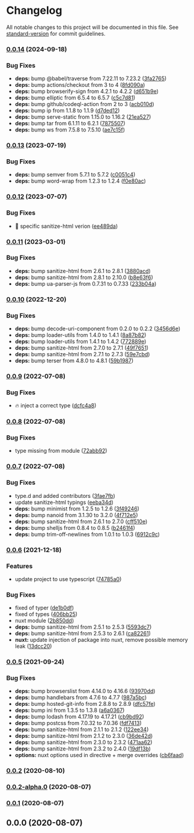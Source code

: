 # Changelog

All notable changes to this project will be documented in this file. See [standard-version](https://github.com/conventional-changelog/standard-version) for commit guidelines.

### [0.0.14](https://github.com/chantouchsek/v-sanitize/compare/v0.0.13...v0.0.14) (2024-09-18)


### Bug Fixes

* **deps:** bump @babel/traverse from 7.22.11 to 7.23.2 ([3fa2765](https://github.com/chantouchsek/v-sanitize/commit/3fa276560901dc73c05fe89a57f150a39b5b0f99))
* **deps:** bump actions/checkout from 3 to 4 ([8fd090a](https://github.com/chantouchsek/v-sanitize/commit/8fd090a565637255bf6652579b7ff19a7ffdae66))
* **deps:** bump browserify-sign from 4.2.1 to 4.2.2 ([d651b9e](https://github.com/chantouchsek/v-sanitize/commit/d651b9ea90f418647d6b0644db8ee37c02fc2105))
* **deps:** bump elliptic from 6.5.4 to 6.5.7 ([c5c7d81](https://github.com/chantouchsek/v-sanitize/commit/c5c7d81fc333422270476027378302ac3437e0aa))
* **deps:** bump github/codeql-action from 2 to 3 ([acb010d](https://github.com/chantouchsek/v-sanitize/commit/acb010d6c0e3eaf4339efe9e4b1b7808719ae673))
* **deps:** bump ip from 1.1.8 to 1.1.9 ([d7ded12](https://github.com/chantouchsek/v-sanitize/commit/d7ded12325d40360086239309484e5c625f3b2f0))
* **deps:** bump serve-static from 1.15.0 to 1.16.2 ([21ea527](https://github.com/chantouchsek/v-sanitize/commit/21ea527aaf2529583b414c617c280080b28c0c12))
* **deps:** bump tar from 6.1.11 to 6.2.1 ([7875507](https://github.com/chantouchsek/v-sanitize/commit/78755070a4c7fd1f5013ff74807303bb1aafcbaf))
* **deps:** bump ws from 7.5.8 to 7.5.10 ([ae7c15f](https://github.com/chantouchsek/v-sanitize/commit/ae7c15f57cb6bfa31f01af8ad80e60311dab33e6))

### [0.0.13](https://github.com/chantouchsek/v-sanitize/compare/v0.0.12...v0.0.13) (2023-07-19)


### Bug Fixes

* **deps:** bump semver from 5.7.1 to 5.7.2 ([c0051c4](https://github.com/chantouchsek/v-sanitize/commit/c0051c403f7435782c8cdec8866e42ff628c4817))
* **deps:** bump word-wrap from 1.2.3 to 1.2.4 ([f0e80ac](https://github.com/chantouchsek/v-sanitize/commit/f0e80ac0f4fd1e509c97cf5e60df57a5c7b2326e))

### [0.0.12](https://github.com/chantouchsek/v-sanitize/compare/v0.0.11...v0.0.12) (2023-07-07)


### Bug Fixes

* :bug: specific sanitize-html verion ([ee489da](https://github.com/chantouchsek/v-sanitize/commit/ee489dac2dbb3de123ee185e4550fa511bb4dbd9))

### [0.0.11](https://github.com/chantouchsek/v-sanitize/compare/v0.0.10...v0.0.11) (2023-03-01)


### Bug Fixes

* **deps:** bump sanitize-html from 2.6.1 to 2.8.1 ([3880acd](https://github.com/chantouchsek/v-sanitize/commit/3880acd0768bf899923f52ca0725d9bb89267fb4))
* **deps:** bump sanitize-html from 2.8.1 to 2.10.0 ([b8e63f6](https://github.com/chantouchsek/v-sanitize/commit/b8e63f6a8cd93d3d254e68bfca1b3a992146b4da))
* **deps:** bump ua-parser-js from 0.7.31 to 0.7.33 ([233b04a](https://github.com/chantouchsek/v-sanitize/commit/233b04a311bfefd3158c58d1db33069f725de8d4))

### [0.0.10](https://github.com/chantouchsek/v-sanitize/compare/v0.0.9...v0.0.10) (2022-12-20)


### Bug Fixes

* **deps:** bump decode-uri-component from 0.2.0 to 0.2.2 ([3456d6e](https://github.com/chantouchsek/v-sanitize/commit/3456d6e61472bc48c57a502550934942b17cc7f4))
* **deps:** bump loader-utils from 1.4.0 to 1.4.1 ([8a87b82](https://github.com/chantouchsek/v-sanitize/commit/8a87b820011f669878865ee8d9012c9162c44604))
* **deps:** bump loader-utils from 1.4.1 to 1.4.2 ([772889e](https://github.com/chantouchsek/v-sanitize/commit/772889e8f2cd97a7fb95894a3081b89f2bd372a9))
* **deps:** bump sanitize-html from 2.7.0 to 2.7.1 ([49f7651](https://github.com/chantouchsek/v-sanitize/commit/49f765149916382bad68dca202874e73453e0b52))
* **deps:** bump sanitize-html from 2.7.1 to 2.7.3 ([59e7cbd](https://github.com/chantouchsek/v-sanitize/commit/59e7cbd135a7d720153e83f33ab67755cb976c55))
* **deps:** bump terser from 4.8.0 to 4.8.1 ([59b1987](https://github.com/chantouchsek/v-sanitize/commit/59b198718c0a2eb1cad948e9f6c88223b62fe3ae))

### [0.0.9](https://github.com/chantouchsek/v-sanitize/compare/v0.0.8...v0.0.9) (2022-07-08)


### Bug Fixes

* :fire: inject a correct type ([dcfc4a8](https://github.com/chantouchsek/v-sanitize/commit/dcfc4a807bd2da364f2a7ba15ed34a746c43a391))

### [0.0.8](https://github.com/chantouchsek/v-sanitize/compare/v0.0.7...v0.0.8) (2022-07-08)


### Bug Fixes

* type missing from module ([72abb92](https://github.com/chantouchsek/v-sanitize/commit/72abb92370e1d006b17d605b8b0b90c9cea35dc1))

### [0.0.7](https://github.com/chantouchsek/v-sanitize/compare/v0.0.6...v0.0.7) (2022-07-08)


### Bug Fixes

* type.d and added contributors ([3fae7fb](https://github.com/chantouchsek/v-sanitize/commit/3fae7fba26102ab040c649415157e3fa891fbef0))
* update sanitize-html typings ([eeba34d](https://github.com/chantouchsek/v-sanitize/commit/eeba34d46d19b8a0594fe2e1ccd4ed6012f8b8c7))
* **deps:** bump minimist from 1.2.5 to 1.2.6 ([3f49246](https://github.com/chantouchsek/v-sanitize/commit/3f49246d007e135a9bf19bf263b8d117da557f3a))
* **deps:** bump nanoid from 3.1.30 to 3.2.0 ([4f712e5](https://github.com/chantouchsek/v-sanitize/commit/4f712e5648bb1cdaa9f861e8409180af4f210c4e))
* **deps:** bump sanitize-html from 2.6.1 to 2.7.0 ([cff510e](https://github.com/chantouchsek/v-sanitize/commit/cff510e7c5365e2806fee84d683706056da338c2))
* **deps:** bump shelljs from 0.8.4 to 0.8.5 ([b2461f4](https://github.com/chantouchsek/v-sanitize/commit/b2461f4168c8cb1520e356c686f163324b6a63c6))
* **deps:** bump trim-off-newlines from 1.0.1 to 1.0.3 ([6912c9c](https://github.com/chantouchsek/v-sanitize/commit/6912c9c72e096c054e56d1c32fb3842a743bd4c4))

### [0.0.6](https://github.com/chantouchsek/v-sanitize/compare/v0.0.5...v0.0.6) (2021-12-18)


### Features

* update project to use typescript ([74785a0](https://github.com/chantouchsek/v-sanitize/commit/74785a0b235b8f750cfe0f6f03338a040518a26a))


### Bug Fixes

* fixed of typer ([de1b0df](https://github.com/chantouchsek/v-sanitize/commit/de1b0dfffd1184b020a88e5a496356623197520c))
* fixed of types ([406bb25](https://github.com/chantouchsek/v-sanitize/commit/406bb25687948aa29efe86f3fc8ea4ea96d7cb38))
* nuxt module ([2b850dd](https://github.com/chantouchsek/v-sanitize/commit/2b850dd00fbee730e6edf28ca9ecee854e91e9e5))
* **deps:** bump sanitize-html from 2.5.1 to 2.5.3 ([5593dc7](https://github.com/chantouchsek/v-sanitize/commit/5593dc72d643d40618602d0cfaaef5eb05f1e9d9))
* **deps:** bump sanitize-html from 2.5.3 to 2.6.1 ([ca82261](https://github.com/chantouchsek/v-sanitize/commit/ca8226161b9de7ef8f673de84fff195f480bc68a))
* **nuxt:** update injection of package into nuxt, remove possible memory leak ([13dcc20](https://github.com/chantouchsek/v-sanitize/commit/13dcc2027299d1dd1e1e84ca59112ba881951867))

### [0.0.5](https://github.com/chantouchsek/v-sanitize/compare/v0.0.6...v0.0.5) (2021-09-24)

### Bug Fixes

* **deps:** bump browserslist from 4.14.0 to 4.16.6 ([93970dd](https://github.com/chantouchsek/v-sanitize/commit/93970ddc068c928ddb16aed1ce51f97a5d5e5473))
* **deps:** bump handlebars from 4.7.6 to 4.7.7 ([987a5bc](https://github.com/chantouchsek/v-sanitize/commit/987a5bca4c2b7d0c16c62290fcc60cdd2f51fc25))
* **deps:** bump hosted-git-info from 2.8.8 to 2.8.9 ([dfc57fe](https://github.com/chantouchsek/v-sanitize/commit/dfc57fe7a1afdc7de1532e0aa14f376999c8dd2d))
* **deps:** bump ini from 1.3.5 to 1.3.8 ([a6a0367](https://github.com/chantouchsek/v-sanitize/commit/a6a0367609853beadc9e972b845734eb87c6019e))
* **deps:** bump lodash from 4.17.19 to 4.17.21 ([cb9bd92](https://github.com/chantouchsek/v-sanitize/commit/cb9bd9284518eed952fafa807a55bccc486b4fbc))
* **deps:** bump postcss from 7.0.32 to 7.0.36 ([fdf7413](https://github.com/chantouchsek/v-sanitize/commit/fdf7413c04290a97c43773064653d4fdc917a4c0))
* **deps:** bump sanitize-html from 2.1.1 to 2.1.2 ([122ee34](https://github.com/chantouchsek/v-sanitize/commit/122ee34725cfad8ffc9567697554b0ab4211fb43))
* **deps:** bump sanitize-html from 2.1.2 to 2.3.0 ([36de42d](https://github.com/chantouchsek/v-sanitize/commit/36de42d73c3b1e9869adfe1abe93c92347966e1c))
* **deps:** bump sanitize-html from 2.3.0 to 2.3.2 ([471aa62](https://github.com/chantouchsek/v-sanitize/commit/471aa6284312915ff48de0ba0d57bb8dcaf32233))
* **deps:** bump sanitize-html from 2.3.2 to 2.4.0 ([19df13b](https://github.com/chantouchsek/v-sanitize/commit/19df13b117aa2c9757fec17041902f3bcd22331f))
* **options:** nuxt options used in directive + merge overrides ([cb6faad](https://github.com/chantouchsek/v-sanitize/commit/cb6faad404a9e47cbf4f65b595448b9f4e67d1dc))

### [0.0.2](https://github.com/Chantouch/v-sanitize/compare/v0.1.0...v0.0.2) (2020-08-10)

### [0.0.2-alpha.0](https://github.com/Chantouch/v-sanitize/compare/v0.0.1...v0.0.2-alpha.0) (2020-08-07)

### [0.0.1](https://github.com/Chantouch/v-sanitize/compare/v0.0.0...v0.0.1) (2020-08-07)

## 0.0.0 (2020-08-07)
